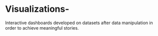 # Visualizations-
Interactive dashboards developed on datasets after data manipulation in order to achieve meaningful stories.
